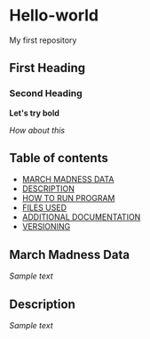 # Hello-world
My first repository
## First Heading
### Second Heading
**Let's try bold**

*How about this*

## Table of contents

- [MARCH MADNESS DATA](#March-Madness-Data)
- [DESCRIPTION](#Description)
- [HOW TO RUN PROGRAM](#How-to-run-program)
- [FILES USED](#files-used)
- [ADDITIONAL DOCUMENTATION](#additional-documentation)
- [VERSIONING](#versioning)

## March Madness Data

*Sample text*

## Description

*Sample text*
